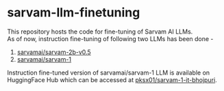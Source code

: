 # sarvam-llm-finetuning

This repository hosts the code for fine-tuning of Sarvam AI LLMs. </br>
As of now, instruction fine-tuning of following two LLMs has been done -
1. [sarvamai/sarvam-2b-v0.5](https://huggingface.co/sarvamai/sarvam-2b-v0.5)
2. [sarvamai/sarvam-1](https://huggingface.co/sarvamai/sarvam-1)

Instruction fine-tuned version of sarvamai/sarvam-1 LLM is available on HuggingFace Hub which can be accessed at [pksx01/sarvam-1-it-bhojpuri](https://huggingface.co/pksx01/sarvam-1-it-bhojpuri).
